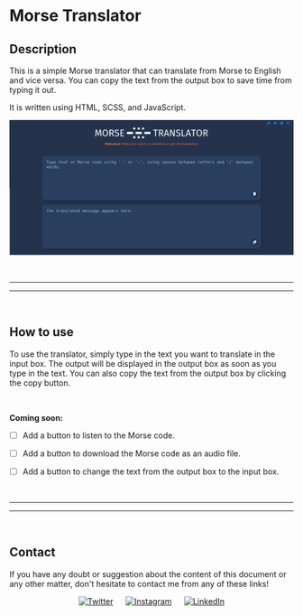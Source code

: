 # Morse Translator

## Description

This is a simple Morse translator that can translate from Morse to English and vice versa. You can copy the text from the output box to save time from typing it out.

It is written using HTML, SCSS, and JavaScript.

<div align="center">

![Morse Translator](./static/assets/images/web_page_view.png)

</div>


<br/><hr/>
<hr/><br/>


## How to use

To use the translator, simply type in the text you want to translate in the input box. The output will be displayed in the output box as soon as you type in the text. You can also copy the text from the output box by clicking the copy button.

<br/>

**Coming soon:**

* [ ] Add a button to listen to the Morse code.
* [ ] Add a button to download the Morse code as an audio file.
* [ ] Add a button to change the text from the output box to the input box.


<br/><hr/>
<hr/><br/>


## Contact

If you have any doubt or suggestion about the content of this document or any other matter, don't hesitate to contact me from any of these links!

<div align="center">

[![Twitter](https://img.shields.io/badge/Twitter-@nlarrea__-1DA1F2?style=flat-square&logo=Twitter&logoColor=white&labelColor=181717&label)](https://twitter.com/nlarrea_) &emsp;
[![Instagram](https://img.shields.io/badge/Instagram-@n.loust-E4405F?style=flat-square&logo=Instagram&logoColor=white&labelColor=181717&label)](https://www.instagram.com/n.loust/) &emsp;
[![LinkedIn](https://img.shields.io/badge/LinkedIn-Naia%20Larrea-0A66C2?style=flat-square&logo=LinkedIn&logoColor=white&labelColor=181717&label)](https://www.linkedin.com/in/naia-larrea/)

</div>